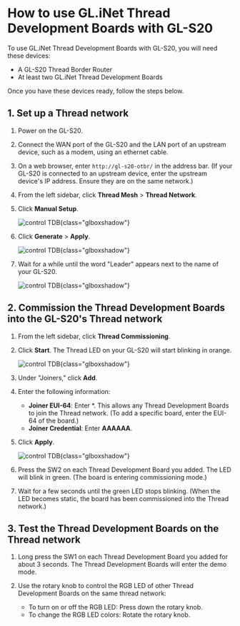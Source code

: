 # How to use GL.iNet Thread Development Boards with GL-S20

To use GL.iNet Thread Development Boards with GL-S20, you will need these devices: 

- A GL-S20 Thread Border Router
- At least two GL.iNet Thread Development Boards

Once you have these devices ready, follow the steps below.

## 1. Set up a Thread network

1. Power on the GL-S20.

2. Connect the WAN port of the GL-S20 and the LAN port of an upstream device, such as a modem, using an ethernet cable.

3. On a web browser, enter `http://gl-s20-otbr/` in the address bar. (If your GL-S20 is connected to an upstream device, enter the upstream device's IP address. Ensure they are on the same network.)

4. From the left sidebar, click **Thread Mesh** > **Thread Network**.

5. Click **Manual Setup**. 

      ![control TDB](https://static.gl-inet.com/docs/iot/en/iot_dev_board/using_tdb_on_gl-s20/S20-TDB-01.png){class="glboxshadow"}

6. Click **Generate** > **Apply**. 

      ![control TDB](https://static.gl-inet.com/docs/iot/en/iot_dev_board/using_tdb_on_gl-s20/S20-TDB-02.png){class="glboxshadow"}

7. Wait for a while until the word "Leader" appears next to the name of your GL-S20.

      ![control TDB](https://static.gl-inet.com/docs/iot/en/iot_dev_board/using_tdb_on_gl-s20/S20-TDB-03.png){class="glboxshadow"}

## 2. Commission the Thread Development Boards into the GL-S20's Thread network

1. From the left sidebar, click **Thread Commissioning**.

2. Click **Start**. The Thread LED on your GL-S20 will start blinking in orange. 

      ![control TDB](https://static.gl-inet.com/docs/iot/en/iot_dev_board/using_tdb_on_gl-s20/S20-TDB-04.png){class="glboxshadow"}

3. Under "Joiners," click **Add**. 

4. Enter the following information:

      - **Joiner EUI-64**: Enter *. This allows any Thread Development Boards to join the Thread network. (To add a specific board, enter the EUI-64 of the board.)
      - **Joiner Credential**: Enter **AAAAAA**.

5. Click **Apply**. 

      ![control TDB](https://static.gl-inet.com/docs/iot/en/iot_dev_board/using_tdb_on_gl-s20/S20-TDB-05.png){class="glboxshadow"}

6. Press the SW2 on each Thread Development Board you added. The LED will blink in green. (The board is entering commissioning mode.)

7. Wait for a few seconds until the green LED stops blinking. (When the LED becomes static, the board has been commissioned into the Thread network.)

## 3. Test the Thread Development Boards on the Thread network

1. Long press the SW1 on each Thread Development Board you added for about 3 seconds. The Thread Development Boards will enter the demo mode.

2. Use the rotary knob to control the RGB LED of other Thread Development Boards on the same thread network:
      - To turn on or off the RGB LED: Press down the rotary knob. 
      - To change the RGB LED colors: Rotate the rotary knob. 
